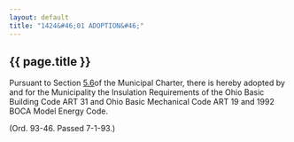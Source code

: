 ```yaml
---
layout: default 
title: "1424&#46;01 ADOPTION&#46;"
---
```


{{ page.title }}
----------------

Pursuant to Section [5.6](139a0d3d.html)of the Municipal Charter, there
is hereby adopted by and for the Municipality the Insulation
Requirements of the Ohio Basic Building Code ART 31 and Ohio Basic
Mechanical Code ART 19 and 1992 BOCA Model Energy Code.

(Ord. 93-46. Passed 7-1-93.)

